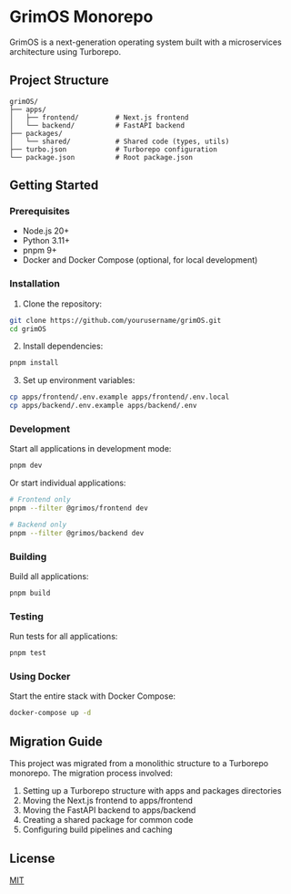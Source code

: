 # GrimOS Monorepo

GrimOS is a next-generation operating system built with a microservices architecture using Turborepo.

## Project Structure

```
grimOS/
├── apps/
│   ├── frontend/         # Next.js frontend
│   └── backend/          # FastAPI backend
├── packages/
│   └── shared/           # Shared code (types, utils)
├── turbo.json            # Turborepo configuration
└── package.json          # Root package.json
```

## Getting Started

### Prerequisites

* Node.js 20+
* Python 3.11+
* pnpm 9+
* Docker and Docker Compose (optional, for local development)

### Installation

1. Clone the repository:

```bash
git clone https://github.com/yourusername/grimOS.git
cd grimOS
```

2. Install dependencies:

```bash
pnpm install
```

3. Set up environment variables:

```bash
cp apps/frontend/.env.example apps/frontend/.env.local
cp apps/backend/.env.example apps/backend/.env
```

### Development

Start all applications in development mode:

```bash
pnpm dev
```

Or start individual applications:

```bash
# Frontend only
pnpm --filter @grimos/frontend dev

# Backend only
pnpm --filter @grimos/backend dev
```

### Building

Build all applications:

```bash
pnpm build
```

### Testing

Run tests for all applications:

```bash
pnpm test
```

### Using Docker

Start the entire stack with Docker Compose:

```bash
docker-compose up -d
```

## Migration Guide

This project was migrated from a monolithic structure to a Turborepo monorepo. The migration process involved:

1. Setting up a Turborepo structure with apps and packages directories
2. Moving the Next.js frontend to apps/frontend
3. Moving the FastAPI backend to apps/backend
4. Creating a shared package for common code
5. Configuring build pipelines and caching

## License

[MIT](LICENSE)
